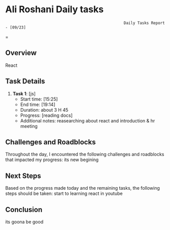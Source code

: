 # Ali Roshani Daily tasks
                                                        Daily Tasks Report - [09/23]
 =
## Overview

React
 
## Task Details

1. **Task 1**: [js]
   - Start time: [15:25]
   - End time: [19:14]
   - Duration:  about 3 H 45
   - Progress: [reading docs]
   - Additional notes: reasearching about react and introduction & hr meeting
  
  
## Challenges and Roadblocks

Throughout the day, I encountered the following challenges and roadblocks that impacted my progress:
its new begining


## Next Steps

Based on the progress made today and the remaining tasks, the following steps should be taken:
start to learning react in youtube


## Conclusion
its goona be good
